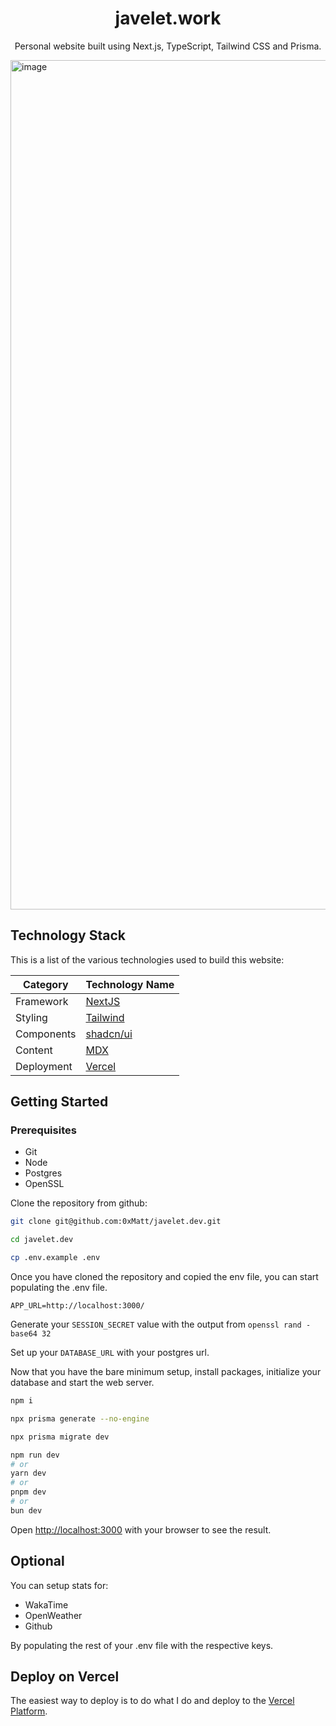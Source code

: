 <div style="text-align: center">
  <h1>javelet.work</h1>
  <p>Personal website built using Next.js, TypeScript, Tailwind CSS and Prisma.</p>
</div>

<img width="1359" alt="image" src="https://i.imgur.com/1KYO6wR.png">

## Technology Stack

This is a list of the various technologies used to build this website:

| Category   | Technology Name                     |
|------------|-------------------------------------|
| Framework  | [NextJS](https://nextjs.org/)       |
| Styling    | [Tailwind](https://tailwindcss.com) |
| Components | [shadcn/ui](https://ui.shadcn.com/) |
| Content    | [MDX](https://mdxjs.com/)           |
| Deployment | [Vercel](https://vercel.com)        |

## Getting Started

### Prerequisites

- Git
- Node
- Postgres
- OpenSSL

Clone the repository from github:

```bash
git clone git@github.com:0xMatt/javelet.dev.git

cd javelet.dev

cp .env.example .env
```

Once you have cloned the repository and copied the env file, you can start populating the .env file.

`APP_URL=http://localhost:3000/`

Generate your `SESSION_SECRET` value with the output from `openssl rand -base64 32`

Set up your `DATABASE_URL` with your postgres url.

Now that you have the bare minimum setup, install packages, initialize your database and start the web server.

```bash
npm i 

npx prisma generate --no-engine

npx prisma migrate dev

npm run dev
# or
yarn dev
# or
pnpm dev
# or
bun dev
```

Open [http://localhost:3000](http://localhost:3000) with your browser to see the result.

## Optional

You can setup stats for:

- WakaTime
- OpenWeather
- Github

By populating the rest of your .env file with the respective keys.

## Deploy on Vercel

The easiest way to deploy is to do what I do and deploy to the [Vercel Platform](https://vercel.com/new?utm_medium=default-template&filter=next.js&utm_source=create-next-app&utm_campaign=create-next-app-readme).
